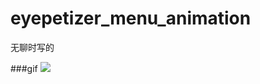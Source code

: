 # eyepetizer_menu_animation
无聊时写的

###gif
![](https://github.com/Assassinss/eyepetizer_menu_animation/blob/master/gif/animation.gif)
